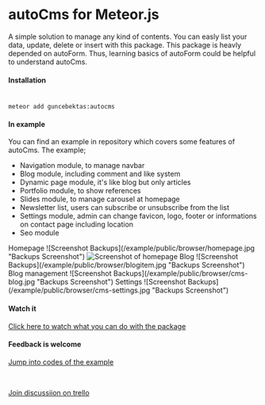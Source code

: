 <h1>autoCms for Meteor.js</h1>
A simple solution to manage any kind of contents. You can easly list your data, update, delete or insert with this package. This package is heavly depended on autoForm. Thus, learning basics of autoForm could be helpful to understand autoCms. 

<h4>Installation</h4>

<code>
meteor add guncebektas:autocms
</code>

<h4>In example</h4>
You can find an example in repository which covers some features of autoCms. The example;
<ul>
	<li>Navigation module, to manage navbar</li>
	<li>Blog module, including comment and like system</li>
	<li>Dynamic page module, it's like blog but only articles</li>
	<li>Portfolio module, to show references</li>
	<li>Slides module, to manage carousel at homepage</li>
	<li>Newsletter list, users can subscribe or unsubscribe from the list</li>
	<li>Settings module, admin can change favicon, logo, footer or informations on contact page including location</li>
	<li>Seo module</li>
</ul>
Homepage
![Screenshot Backups](/example/public/browser/homepage.jpg "Backups Screenshot")
<img src="https://github.com/guncebektas/autocms/blob/master/example/public/browser/homepage.jpg?raw=true" alt="Screenshot of homepage">
Blog
![Screenshot Backups](/example/public/browser/blogitem.jpg "Backups Screenshot")
Blog management
![Screenshot Backups](/example/public/browser/cms-blog.jpg "Backups Screenshot")
Settings
![Screenshot Backups](/example/public/browser/cms-settings.jpg "Backups Screenshot")

<h4>Watch it</h4>
<p><a href="https://www.youtube.com/embed/uo1ju2qzL90">Click here to watch what you can do with the package</a></p>

<h4>Feedback is welcome</h4>
<p><a href="https://github.com/guncebektas/autocms/tree/master/example">Jump into codes of the example</a></p>
<br/>
<p><a href="https://trello.com/b/qUE3cSUd/autocms">Join discussiion on trello</a></p>
